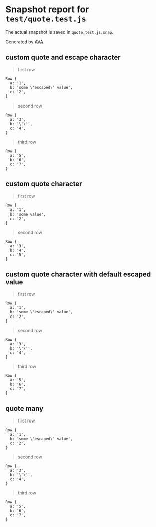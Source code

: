 # Snapshot report for `test/quote.test.js`

The actual snapshot is saved in `quote.test.js.snap`.

Generated by [AVA](https://ava.li).

## custom quote and escape character

> first row

    Row {
      a: '1',
      b: 'some \'escaped\' value',
      c: '2',
    }

> second row

    Row {
      a: '3',
      b: '\'\'',
      c: '4',
    }

> third row

    Row {
      a: '5',
      b: '6',
      c: '7',
    }

## custom quote character

> first row

    Row {
      a: '1',
      b: 'some value',
      c: '2',
    }

> second row

    Row {
      a: '3',
      b: '4',
      c: '5',
    }

## custom quote character with default escaped value

> first row

    Row {
      a: '1',
      b: 'some \'escaped\' value',
      c: '2',
    }

> second row

    Row {
      a: '3',
      b: '\'\'',
      c: '4',
    }

> third row

    Row {
      a: '5',
      b: '6',
      c: '7',
    }

## quote many

> first row

    Row {
      a: '1',
      b: 'some \'escaped\' value',
      c: '2',
    }

> second row

    Row {
      a: '3',
      b: '\'\'',
      c: '4',
    }

> third row

    Row {
      a: '5',
      b: '6',
      c: '7',
    }
